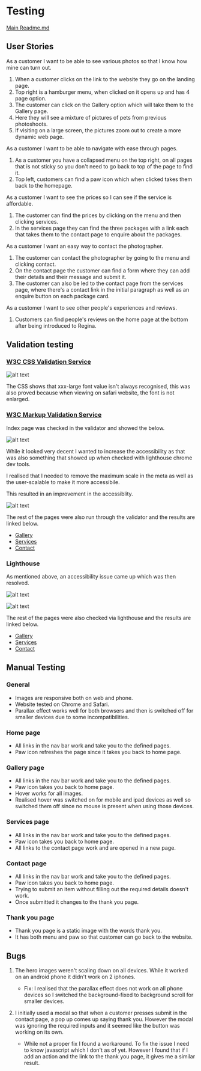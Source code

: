# Testing

[Main Readme.md](./README.md)

## User Stories

As a customer I want to be able to see various photos so that I know how mine can turn out.

1. When a customer clicks on the link to the website they go on the landing page.
2. Top right is a hamburger menu, when clicked on it opens up and has 4 page option.
3. The customer can click on the Gallery option which will take them to the Gallery page.
4. Here they will see a mixture of pictures of pets from previous photoshoots.
5. If visiting on a large screen, the pictures zoom out to create a more dynamic web page.

As a customer I want to be able to navigate with ease through pages.

1. As a customer you have a collapsed menu on the top right, on all pages that is not sticky so you don't need to go back to top of the page to find it.
2. Top left, customers can find a paw icon which when clicked takes them back to the homepage.


As a customer I want to see the prices so I can see if the service is affordable.

1. The customer can find the prices by clicking on the menu and then clicking services.
2. In the services page they can find the three packages with a link each that takes them to the contact page to enquire about the packages.

As a customer I want an easy way to contact the photographer.

1. The customer can contact the photographer by going to the menu and clicking contact.
2. On the contact page the customer can find a form where they can add their details and their message and submit it.
3. The customer can also be led to the contact page from the services page, where there's a contact link in the initial paragraph as well as an enquire button on each package card.

As a customer I want to see other people's experiences and reviews.

1. Customers can find people's reviews on the home page at the bottom after being introduced to Regina.

## Validation testing

### [W3C CSS Validation Service](https://jigsaw.w3.org/css-validator/)

![alt text](./readme_images/css.png)

The CSS shows that xxx-large font value isn't always recognised, this was also proved because when viewing on safari website, the font is not enlarged.




### [W3C Markup Validation Service](https://validator.w3.org/)

Index page was checked in the validator and showed the below.

![alt text](./readme_images/w3-index.png)

While it looked very decent I wanted to increase the accessibility as that was also something that showed up when checked with lighthouse chrome dev tools.

I realised that I needed to remove the maximum scale in the meta as well as the user-scalable to make it more accessibile.

This resulted in an improvement in the accessiblity.

![alt text](./readme_images/w3-index-update.png)

The rest of the pages were also run through the validator and the results are linked below.

* [Gallery](./readme_images/w3-gallery.png)
* [Services](./readme_images/w3-services.png)
* [Contact](./readme_images/w3-contact.png)


### Lighthouse

As mentioned above, an accessibility issue came up which was then resolved.

![alt text](./readme_images/lh-index.png)

![alt text](./readme_images/lh-index-updated.png)

The rest of the pages were also checked via lighthouse and the results are linked below.

* [Gallery](./readme_images/lh-gallery.png)
* [Services](./readme_images/lh-services.png)
* [Contact](./readme_images/lh-contact.png)


## Manual Testing

### General

* Images are responsive both on web and phone.
* Website tested on Chrome and Safari.
* Parallax effect works well for both browsers and then is switched off for smaller devices due to some incompatibilities.

### Home page

* All links in the nav bar work and take you to the defined pages.
* Paw icon refreshes the page since it takes you back to home page.

### Gallery page

* All links in the nav bar work and take you to the defined pages.
* Paw icon takes you back to home page.
* Hover works for all images.
* Realised hover was switched on for mobile and ipad devices as well so switched them off since no mouse is present when using those devices.

### Services page

* All links in the nav bar work and take you to the defined pages.
* Paw icon takes you back to home page.
* All links to the contact page work and are opened in a new page.

### Contact page

* All links in the nav bar work and take you to the defined pages.
* Paw icon takes you back to home page.
* Trying to submit an item without filling out the required details doesn't work.
* Once submitted it changes to the thank you page.

### Thank you page

* Thank you page is a static image with the words thank you. 
* It has both menu and paw so that customer can go back to the website.

## Bugs

1. The hero images weren't scaling down on all devices. While it worked on an android phone it didn't work on 2 iphones. 

    * Fix: I realised that the parallax effect does not work on all phone devices so I switched the background-fixed to background scroll for smaller devices.

2. I initially used a modal so that when a customer presses submit in the contact page, a pop up comes up saying thank you. However the modal was ignoring the required inputs and it seemed like the button was working on its own.

    * While not a proper fix I found a workaround. To fix the issue I need to know javascript which I don't as of yet. However I found that if I add an action and the link to the thank you page, it gives me a similar result.